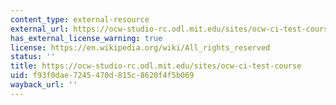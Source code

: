 ```yaml
---
content_type: external-resource
external_url: https://ocw-studio-rc.odl.mit.edu/sites/ocw-ci-test-course
has_external_license_warning: true
license: https://en.wikipedia.org/wiki/All_rights_reserved
status: ''
title: https://ocw-studio-rc.odl.mit.edu/sites/ocw-ci-test-course
uid: f93f0dae-7245-470d-815c-8620f4f5b069
wayback_url: ''
---
```

